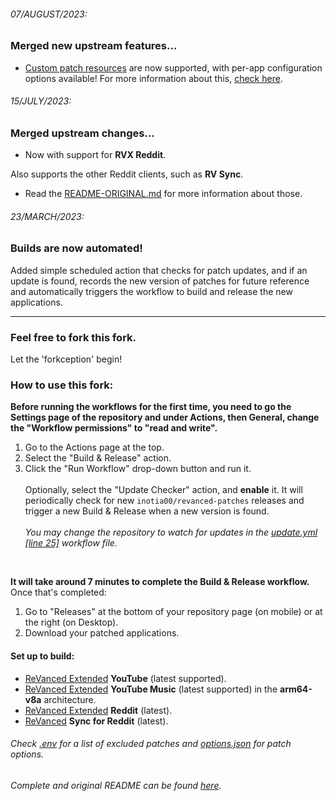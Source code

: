 ###### 07/AUGUST/2023:
### Merged new upstream features...
* [Custom patch resources](https://github.com/nikhilbadyal/docker-py-revanced/issues/230) are now supported, with per-app configuration options available! For more information about this, [check here](https://github.com/Spacellary/ReVanced-Extended-Automated-Builder/blob/main/readme-history/README-ORIGINAL.md#global-config).

###### 15/JULY/2023:
### Merged upstream changes...
* Now with support for **RVX Reddit**.

Also supports the other Reddit clients, such as **RV Sync**.
* Read the [README-ORIGINAL.md](https://github.com/Spacellary/ReVanced-Extended-Automated-Builds/blob/main/readme-history/README-ORIGINAL.md) for more information about those.

###### 23/MARCH/2023:
### Builds are now automated!
Added simple scheduled action that checks for patch updates, and if an update is found, records the new version of patches for future reference and automatically triggers the workflow to build and release the new applications.

<hr>

### Feel free to fork this fork.
Let the 'forkception' begin!

### How to use this fork:

**Before running the workflows for the first time, you need to go the Settings page of the repository and under Actions, then General, change the "Workflow permissions" to "read and write".**

1. Go to the Actions page at the top.
2. Select the "Build & Release" action.
3. Click the "Run Workflow" drop-down button and run it. <br> <br> Optionally, select the "Update Checker" action, and **enable** it. It will periodically check for new `inotia00/revanced-patches` releases and trigger a new Build & Release when a new version is found. <br> <br> *You may change the repository to watch for updates in the [update.yml [line 25]](.github/workflows/update.yml) workflow file.*

<br>

**It will take around 7 minutes to complete the Build & Release workflow.** Once that's completed:

1. Go to "Releases" at the bottom of your repository page (on mobile) or at the right (on Desktop).
2. Download your patched applications.

#### Set up to build:
* [ReVanced Extended](https://github.com/inotia00/revanced-patches/releases/latest) **YouTube** (latest supported).
* [ReVanced Extended](https://github.com/inotia00/revanced-patches/releases/latest) **YouTube Music** (latest supported) in the **arm64-v8a** architecture.
* [ReVanced Extended](https://github.com/inotia00/revanced-patches/releases/latest) **Reddit** (latest).
* [ReVanced](https://github.com/revanced/revanced-patches/releases/latest) **Sync for Reddit** (latest).

###### Check [.env](https://github.com/Spacellary/docker-py-revanced/blob/main/.env) for a list of excluded patches and [options.json](https://github.com/Spacellary/docker-py-revanced/blob/main/apks/options.json) for patch options.
###### Complete and original README can be found [here](https://github.com/Spacellary/ReVanced-Extended-Automated-Builds/blob/main/readme-history/README-ORIGINAL.md).
